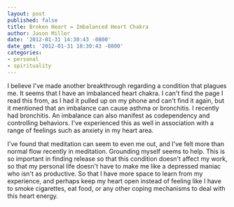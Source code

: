 ```yaml
---
layout: post
published: false
title: Broken Heart = Imbalanced Heart Chakra
author: Jason Miller
date: '2012-01-31 14:30:43 -0800'
date_gmt: '2012-01-31 18:30:43 -0800'
categories:
- personal
- spirituality
---
```


I believe I've made another breakthrough regarding a condition that plagues me.
It seems that I have an imbalanced heart chakra. I can't find the page I read
this from, as I had it pulled up on my phone and can't find it again, but it
mentioned that an imbalance can cause asthma or bronchitis. I recently had
bronchitis. An imbalance can also manifest as codependency and controlling
behaviors. I've experienced this as well in association with a range of feelings
such as anxiety in my heart area.

I've found that meditation can seem to even me out, and I've felt more than
normal flow recently in meditation. Grounding myself seems to help. This is so
important in finding release so that this condition doesn't affect my work, so
that my personal life doesn't have to make me like a depressed maniac who isn't
as productive. So that I have more space to learn from my experience, and
perhaps keep my heart open instead of feeling like I have to smoke cigarettes,
eat food, or any other coping mechanisms to deal with this heart energy.
